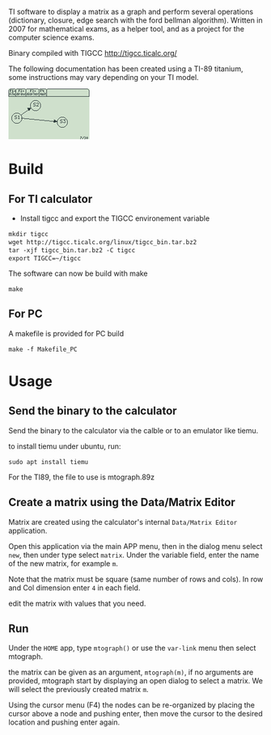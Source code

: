 TI software to display a matrix as a graph and perform several operations (dictionary, closure, edge search with the ford bellman algorithm). 
Written in 2007 for mathematical exams, as a helper tool, and as a project for the computer science exams. 

Binary compiled with TIGCC http://tigcc.ticalc.org/

The following documentation has been created using a TI-89 titanium, some instructions may vary depending on your TI model.

![screenshot](/screenshots/graph.png?raw=true "Drawing of a graph on the TI89 Titanium")

# Build

## For TI calculator

* Install tigcc and export the TIGCC environement variable
```
mkdir tigcc
wget http://tigcc.ticalc.org/linux/tigcc_bin.tar.bz2
tar -xjf tigcc_bin.tar.bz2 -C tigcc
export TIGCC=~/tigcc
```

The software can now be build with make

    make 

## For PC

A makefile is provided for PC build

    make -f Makefile_PC

# Usage

## Send the binary to the calculator

Send the binary to the calculator via the calble or to an emulator like tiemu.

to install tiemu under ubuntu, run:  

    sudo apt install tiemu

For the TI89, the file to use is mtograph.89z

## Create a matrix using the Data/Matrix Editor

Matrix are created using the calculator's internal `Data/Matrix Editor` application.

Open this application via the main APP menu, then in the dialog menu select `new`, then under type select `matrix`. 
Under the variable field, enter the name of the new matrix, for example `m`.

Note that the matrix must be square (same number of rows and cols). In row and Col dimension enter `4` in each field.

edit the matrix with values that you need.

## Run

Under the `HOME` app, type `mtograph()` or use the `var-link` menu then select mtograph.

the matrix can be given as an argument, `mtograph(m)`, if no arguments are provided, mtograph start by displaying an open dialog to select a matrix. We will select the previously created matrix `m`.

Using the cursor menu (F4) the nodes can be re-organized by placing the cursor above a node and pushing enter, then move the cursor to the desired location and pushing enter again.
